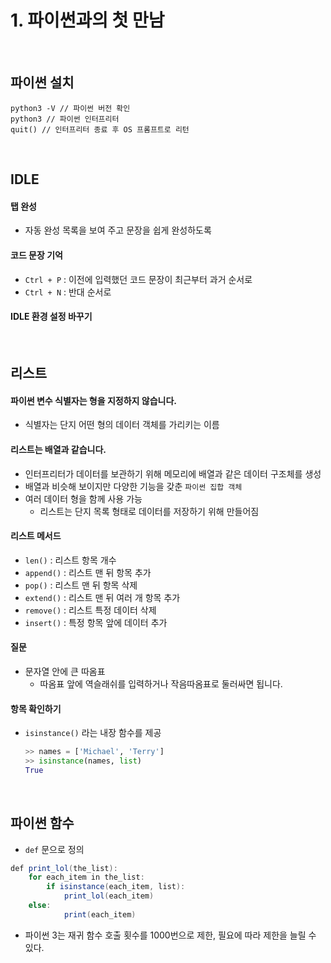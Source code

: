 # 1. 파이썬과의 첫 만남

<br>

## 파이썬 설치

```shell
python3 -V // 파이썬 버전 확인
python3 // 파이썬 인터프리터
quit() // 인터프리터 종료 후 OS 프롬프트로 리턴
```

<br>

## IDLE

#### 탭 완성

- 자동 완성 목록을 보여 주고 문장을 쉽게 완성하도록

#### 코드 문장 기억

- `Ctrl + P` : 이전에 입력했던 코드 문장이 최근부터 과거 순서로
- `Ctrl + N` : 반대 순서로

#### IDLE 환경 설정 바꾸기

<br>

## 리스트

#### 파이썬 변수 식별자는 형을 지정하지 않습니다.

- 식별자는 단지 어떤 형의 데이터 객체를 가리키는 이름

#### 리스트는 배열과 같습니다.

- 인터프리터가 데이터를 보관하기 위해 메모리에 배열과 같은 데이터 구조체를 생성
- 배열과 비슷해 보이지만 다양한 기능을 갖춘 `파이썬 집합 객체`
- 여러 데이터 형을 함께 사용 가능
  - 리스트는 단지 목록 형태로 데이터를 저장하기 위해 만들어짐

#### 리스트 메서드

- `len()` : 리스트 항목 개수
- `append()` : 리스트 맨 뒤 항목 추가
- `pop()` : 리스트 맨 뒤 항목 삭제
- `extend()` : 리스트 맨 뒤 여러 개 항목 추가
- `remove()` : 리스트 특정 데이터 삭제
- `insert()` : 특정 항목 앞에 데이터 추가

#### 질문

- 문자열 안에 큰 따옴표
  - 따옴표 앞에 역슬래쉬를 입력하거나 작음따옴표로 둘러싸면 됩니다.

#### 항목 확인하기

- `isinstance()` 라는 내장 함수를 제공

  ```python
  >> names = ['Michael', 'Terry']
  >> isinstance(names, list)
  True
  ```

<br>

## 파이썬 함수

- `def` 문으로 정의

```java
def print_lol(the_list):
	for each_item in the_list:
		if isinstance(each_item, list):
			print_lol(each_item)
    else:
			print(each_item)
```

- 파이썬 3는 재귀 함수 호출 횟수를 1000번으로 제한, 필요에 따라 제한을 늘릴 수 있다.